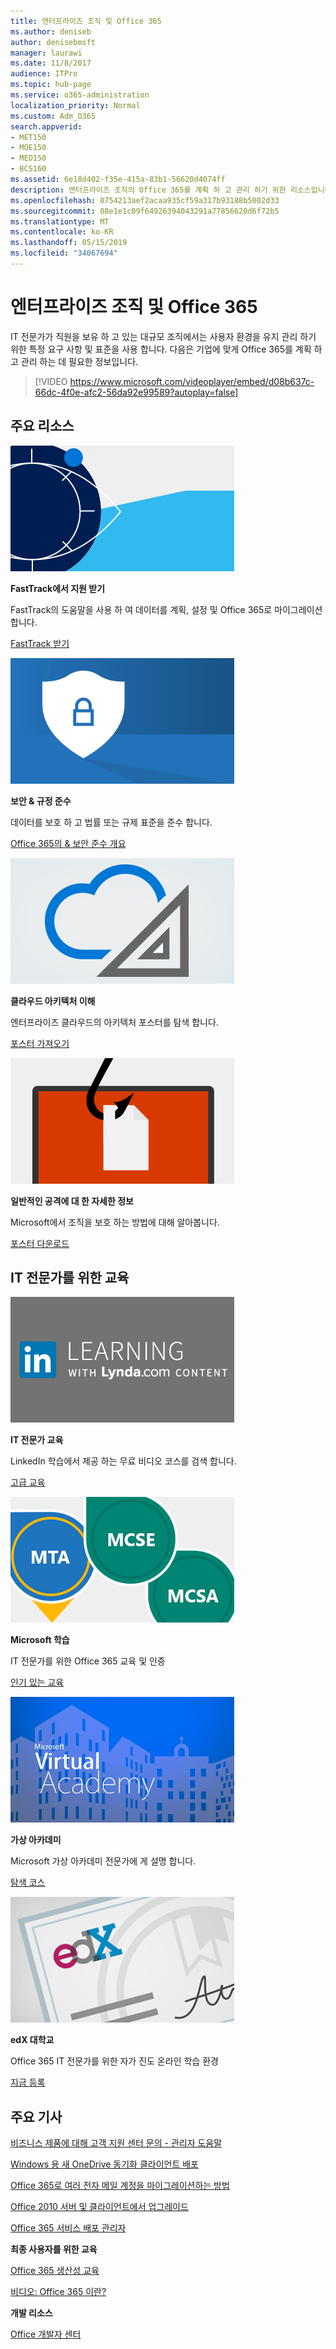 ```yaml
---
title: 엔터프라이즈 조직 및 Office 365
ms.author: deniseb
author: denisebmsft
manager: laurawi
ms.date: 11/8/2017
audience: ITPro
ms.topic: hub-page
ms.service: o365-administration
localization_priority: Normal
ms.custom: Adm_O365
search.appverid:
- MET150
- MOE150
- MED150
- BCS160
ms.assetid: 6e18d402-f35e-415a-83b1-56620d4074ff
description: 엔터프라이즈 조직의 Office 365를 계획 하 고 관리 하기 위한 리소스입니다.
ms.openlocfilehash: 0754213aef2acaa935cf59a317b93188b5002d33
ms.sourcegitcommit: 08e1e1c09f64926394043291a77856620d6f72b5
ms.translationtype: MT
ms.contentlocale: ko-KR
ms.lasthandoff: 05/15/2019
ms.locfileid: "34067694"
---
```

# <a name="enterprise-organizations-and-office-365"></a>엔터프라이즈 조직 및 Office 365

IT 전문가가 직원을 보유 하 고 있는 대규모 조직에서는 사용자 환경을 유지 관리 하기 위한 특정 요구 사항 및 표준을 사용 합니다. 다음은 기업에 맞게 Office 365를 계획 하 고 관리 하는 데 필요한 정보입니다.
  

> [!VIDEO https://www.microsoft.com/videoplayer/embed/d08b637c-66dc-4f0e-afc2-56da92e99589?autoplay=false]
  
## <a name="key-resources"></a>주요 리소스

![FastTrack-사전 비전을 위한 눈 기호](media/263443cf-d8bd-460b-ac46-a08323551f3f.png)
  
 **FastTrack에서 지원 받기**
  
FastTrack의 도움말을 사용 하 여 데이터를 계획, 설정 및 Office 365로 마이그레이션합니다.
  
[FastTrack 받기](https://go.microsoft.com/fwlink/?linkid=238431)
  
![보안 및 규정 준수 기호](media/f96c2cdf-d151-4f44-bb11-20bb7f366a21.png)
  
 **보안 &amp; 규정 준수**
  
데이터를 보호 하 고 법률 또는 규제 표준을 준수 합니다.
  
[Office 365의 &amp; 보안 준수 개요](https://support.office.com/article/dcb83b2c-ac66-4ced-925d-50eb9698a0b2)
  
![클라우드 및 아키텍처 기호](media/2850ac8d-4c99-4825-869e-83724c4ef54e.png)
  
 **클라우드 아키텍처 이해**
  
엔터프라이즈 클라우드의 아키텍처 포스터를 탐색 합니다.
  
[포스터 가져오기](https://aka.ms/cloudarch)
  
[![화면 상의 문서를 snagging 물고기 후크 (피싱 공격)](media/dc32a996-623a-400c-9b7a-ed1b89a56948.png)](https://aka.ms/commonattacks)
  
 **일반적인 공격에 대 한 자세한 정보**
  
Microsoft에서 조직을 보호 하는 방법에 대해 알아봅니다.
  
[포스터 다운로드](https://aka.ms/commonattacks)
  
## <a name="training-for-it-pros"></a>IT 전문가를 위한 교육

![LinkedIn 학습의 IT 전문가 교육](media/b951eac7-9d99-42b5-86a3-3058a6445077.png)
  
 **IT 전문가 교육**
  
LinkedIn 학습에서 제공 하는 무료 비디오 코스를 검색 합니다.
  
[고급 교육](https://support.office.com/article/68cc9b95-0bdc-491e-a81f-ee70b3ec63c5.aspx)
  
![Microsoft 학습 인증: MTA, MCSE, MCSA](media/8eab3b6a-5aff-423c-9c57-fd078fdebca8.png)
  
 **Microsoft 학습**
  
IT 전문가를 위한 Office 365 교육 및 인증
  
[인기 있는 교육](https://go.microsoft.com/fwlink/?linkid=826247)
  
![Microsoft 가상 아카데미](media/1bced083-acd6-4705-9f22-22009166a5d7.png)
  
 **가상 아카데미**
  
Microsoft 가상 아카데미 전문가에 게 설명 합니다.
  
[탐색 코스](https://go.microsoft.com/fwlink/?linkid=826248)
  
![edX 대학교 인증서](media/c52ff863-94fa-4d6e-b91f-f9057956a7b0.png)
  
 **edX 대학교**
  
Office 365 IT 전문가를 위한 자가 진도 온라인 학습 환경
  
[지금 등록](https://go.microsoft.com/fwlink/?linkid=852994)
  
## <a name="featured-articles"></a>주요 기사

[비즈니스 제품에 대해 고객 지원 센터 문의 - 관리자 도움말](https://support.office.com/article/32a17ca7-6fa0-4870-8a8d-e25ba4ccfd4b)
  
[Windows 용 새 OneDrive 동기화 클라이언트 배포](https://support.office.com/article/3f3a511c-30c6-404a-98bf-76f95c519668)
  
[Office 365로 여러 전자 메일 계정을 마이그레이션하는 방법](https://support.office.com/article/0a4913fe-60fb-498f-9155-a86516418842)
  
[Office 2010 서버 및 클라이언트에서 업그레이드](upgrade-from-office-2010-servers-and-products.md)
  
[Office 365 서비스 배포 관리자](deployment-advisors-for-office-365.md)
  
 **최종 사용자를 위한 교육**
  
[Office 365 생산성 교육](https://support.office.com/article/af07cb6b-980d-4f33-8599-322582767408)
  
[비디오: Office 365 이란?](https://support.office.com/article/847caf12-2589-452c-8aca-1c009797678b)
  
 **개발 리소스**
  
[Office 개발자 센터](https://go.microsoft.com/fwlink/?linkid=615418)
  

